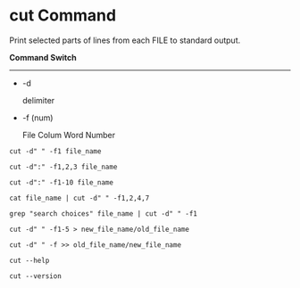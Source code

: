 
# cut Command

Print selected parts of lines from each FILE to standard output.

**Command Switch**

____________________________

-   -d

    delimiter

-   -f (num)

    File Colum Word Number

```
cut -d" " -f1 file_name
```

```
cut -d":" -f1,2,3 file_name
```

```
cut -d":" -f1-10 file_name
```

```
cat file_name | cut -d" " -f1,2,4,7
```

```
grep "search choices" file_name | cut -d" " -f1
```

```
cut -d" " -f1-5 > new_file_name/old_file_name
```

```
cut -d" " -f >> old_file_name/new_file_name
```

```
cut --help
```

```
cut --version
```

